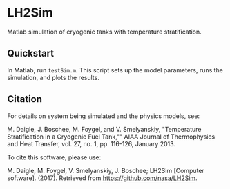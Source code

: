 # LH2Sim

Matlab simulation of cryogenic tanks with temperature stratification.

## Quickstart

In Matlab, run `testSim.m`. This script sets up the model parameters, runs the
simulation, and plots the results.

## Citation

For details on system being simulated and the physics models, see:

M. Daigle, J. Boschee, M. Foygel, and V. Smelyanskiy, "Temperature Stratification in a Cryogenic Fuel Tank,"" AIAA Journal of Thermophysics and Heat Transfer, vol. 27, no. 1, pp. 116-126, January 2013.

To cite this software, please use:

M. Daigle, M. Foygel, V. Smelyanskiy, J. Boschee; LH2Sim [Computer software]. (2017). Retrieved from https://github.com/nasa/LH2Sim.
